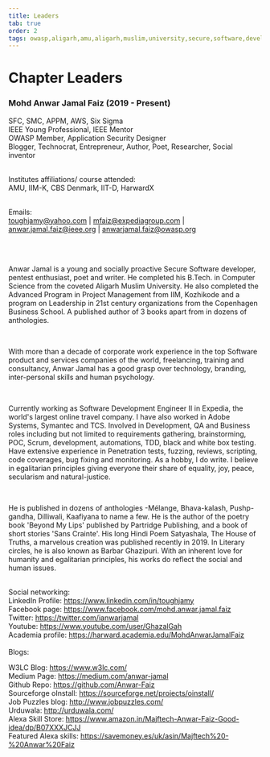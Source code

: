 ```yaml
---
title: Leaders
tab: true
order: 2
tags: owasp,aligarh,amu,aligarh,muslim,university,secure,software,development,aicte,up,love,india
---
```




# **Chapter Leaders**

### Mohd Anwar Jamal Faiz (2019 - Present) <br/>
SFC, SMC, APPM, AWS, Six Sigma <br/>
IEEE Young Professional, IEEE Mentor <br/>
OWASP Member, Application Security Designer <br/>
Blogger, Technocrat, Entrepreneur, Author, Poet, Researcher, Social inventor <br/><br/>

Institutes affiliations/ course attended: <br/>
AMU, IIM-K, CBS Denmark, IIT-D, HarwardX <br/><br/>

Emails:<br/>
toughjamy@yahoo.com  |  mfaiz@expediagroup.com  |   anwar.jamal.faiz@ieee.org   |  anwarjamal.faiz@owasp.org<br/><br/>

<br/>

Anwar Jamal is a young and socially proactive Secure Software developer, pentest enthusiast, poet and writer. He completed his B.Tech. in Computer Science from the coveted Aligarh Muslim University. He also completed the Advanced Program in Project Management from IIM, Kozhikode and a program on Leadership in 21st century organizations from the Copenhagen Business School. A published author of 3 books apart from in dozens of anthologies. 

<br/>


With more than a decade of corporate work experience in the top Software product and services companies of the world, freelancing, training and consultancy, Anwar Jamal has a good grasp over technology, branding, inter-personal skills and human psychology.

<br/>

Currently working as Software Development Engineer II in Expedia, the world's largest online travel company. I have also worked in Adobe Systems, Symantec and TCS. Involved in Development, QA and Business roles including but not limited to requirements gathering, brainstorming, POC, Scrum, development, automations, TDD, black and white box testing. Have extensive experience in Penetration tests, fuzzing, reviews, scripting, code coverages, bug fixing and monitoring. As a hobby, I do write. I believe in egalitarian principles giving everyone their share of equality, joy, peace, secularism and natural-justice.

 <br/>


He is published in dozens of anthologies -Mélange, Bhava-kalash, Pushp-gandha, Dilliwali, Kaafiyana to name a few. He is the author of the poetry book 'Beyond My Lips' published by Partridge Publishing, and a book of short stories 'Sans Crainte'. His long Hindi Poem Satyashala, The House of Truths, a marvelous creation was published recently in 2019. In Literary circles, he is also known as Barbar Ghazipuri. With an inherent love for humanity and egalitarian principles, his works do reflect the social and human issues.
<br/><br/>

Social networking: <br/>
LinkedIn Profile:   https://www.linkedin.com/in/toughjamy<br/>
Facebook page:   https://www.facebook.com/mohd.anwar.jamal.faiz<br/>
Twitter:   https://twitter.com/ianwarjamal<br/>
Youtube:   https://www.youtube.com/user/GhazalGah<br/>
Academia profile:   https://harward.academia.edu/MohdAnwarJamalFaiz<br/>
<br/>
Blogs:<br/>

W3LC Blog:   https://www.w3lc.com/<br/>
Medium Page:   https://medium.com/anwar-jamal<br/>
Github Repo:   https://github.com/Anwar-Faiz<br/>
Sourceforge oInstall:   https://sourceforge.net/projects/oinstall/<br/>
Job Puzzles blog:   http://www.jobpuzzles.com/<br/>
Urduwala:   http://urduwala.com/<br/>
Alexa Skill Store:   https://www.amazon.in/Majftech-Anwar-Faiz-Good-idea/dp/B07XXXJCJJ<br/>
Featured Alexa skills:   https://savemoney.es/uk/asin/Majftech%20-%20Anwar%20Faiz<br/>
